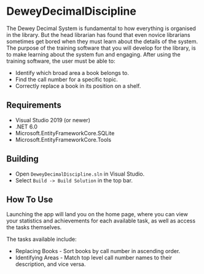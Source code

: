 # DeweyDecimalDiscipline
The Dewey Decimal System is fundamental to how everything is organised in the library. But the
head librarian has found that even novice librarians sometimes get bored when they must learn
about the details of the system. The purpose of the training software that you will develop for the
library, is to make learning about the system fun and engaging.
After using the training software, the user must be able to:
- Identify which broad area a book belongs to.
- Find the call number for a specific topic.
- Correctly replace a book in its position on a shelf.

## Requirements
- Visual Studio 2019 (or newer)
- .NET 6.0
- Microsoft.EntityFrameworkCore.SQLite
- Microsoft.EntityFrameworkCore.Tools

## Building
- Open `DeweyDecimalDiscipline.sln` in Visual Studio.
- Select `Build -> Build Solution` in the top bar.

## How To Use
Launching the app will land you on the home page, where you can view your statistics
and achievements for each available task, as well as access the tasks themselves.

The tasks available include:
- Replacing Books - Sort books by call number in ascending order.
- Identifying Areas - Match top level call number names to their description, and vice versa.
